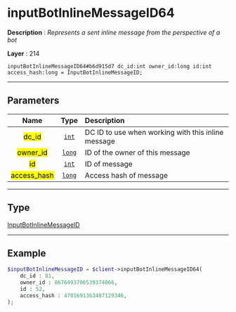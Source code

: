 # inputBotInlineMessageID64

**Description** : *Represents a sent inline message from the perspective of a bot*

**Layer** : 214

```tl
inputBotInlineMessageID64#b6d915d7 dc_id:int owner_id:long id:int access_hash:long = InputBotInlineMessageID;
```

---

## Parameters

| Name | Type | Description |
| :---: | :---: | :--- |
| <mark>dc_id</mark> | [`int`](type/int) | DC ID to use when working with this inline message |
| <mark>owner_id</mark> | [`long`](type/long) | ID of the owner of this message |
| <mark>id</mark> | [`int`](type/int) | ID of message |
| <mark>access_hash</mark> | [`long`](type/long) | Access hash of message |

---

## Type

[InputBotInlineMessageID](type/InputBotInlineMessageID)

---

## Example

```php
$inputBotInlineMessageID = $client->inputBotInlineMessageID64(
	dc_id : 81,
	owner_id : 8676493706539374066,
	id : 52,
	access_hash : 4701691363487129346,
);
```